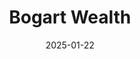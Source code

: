 ---  
layout: startup_page  
title: "Bogart Wealth"  
id: "bogartwealth.com"  
permalink: "/bogartwealthbogartwealth.com01222025/"  
website: "https://bogartwealth.com/"  
funding_round: "Minority Investment"  
funding_amount: ""  
investors: "Constellation Wealth Capital (CWC)"  
about: "Bogart Wealth is an independent, fee-only wealth management firm guiding corporate executives, professionals, and families on their paths to and throughout retirement. Their mission is to help clients achieve financial peace of mind by preserving and maximizing intergenerational wealth."  
markets: "Wealth Management, Investment Management"  
hq: "McLean, Virginia, United States"  
founded_year: "2016"  
linkedin: "https://www.linkedin.com/company/bogart-wealth"  
twitter: ""  
instagram: ""  
facebook: ""  
crunchbase: "https://www.crunchbase.com/organization/bw"  
pitchbook: ""  

date_display: "22-Jan-2025"  
date: "2025-01-22"

# SEO Optimization  
meta_title: "Bogart Wealth - Minority Investment"  
meta_description: "Bogart Wealth, Bogart Wealth is an independent, fee-only wealth management firm guiding corporate executives, professionals, and families on their paths to and throu..."  
meta_keywords: "Bogart Wealth, Wealth Management, Investment Management, Minority Investment funding"  
canonical_url: "https://startup.projectstartups.com/bogartwealthbogartwealth.com01222025/"  
---